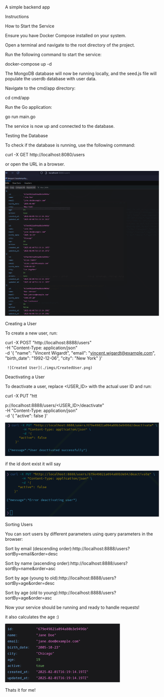 A simple backend app


Instructions

How to Start the Service

Ensure you have Docker Compose installed on your system.

Open a terminal and navigate to the root directory of the project.

Run the following command to start the service:

docker-compose up -d

The MongoDB database will now be running locally, and the seed.js file will populate the userdb database with user data.

Navigate to the cmd/app directory:

cd cmd/app

Run the Go application:

go run main.go

The service is now up and connected to the database.

Testing the Database

To check if the database is running, use the following command:

curl -X GET http://localhost:8080/users

or open the URL in a browser.

![My Image](./imgs/GETusers.png)

Creating a User

To create a new user, run:

curl -X POST "http://localhost:8888/users" \
     -H "Content-Type: application/json" \
     -d '{
       "name": "Vincent Wigardt",
       "email": "vincent.wigardt@example.com",
       "birth_date": "1992-12-06",
       "city": "New York"
     }'

     ![Created User](./imgs/CreatedUser.png)

Deactivating a User

To deactivate a user, replace <USER_ID> with the actual user ID and run:

curl -X PUT "htt

















p://localhost:8888/users/<USER_ID>/deactivate" \
     -H "Content-Type: application/json" \
     -d '{
       "active": false
     }'

![My Image](./imgs/TrueINT.png)

if the id dont exist it will say

![My Image](./imgs/FalseINT.png)



Sorting Users

You can sort users by different parameters using query parameters in the browser:

Sort by email (descending order):http://localhost:8888/users?sortBy=email&order=desc

Sort by name (ascending order):http://localhost:8888/users?sortBy=name&order=asc

Sort by age (young to old):http://localhost:8888/users?sortBy=age&order=desc

Sort by age (old to young):http://localhost:8888/users?sortBy=age&order=asc

Now your service should be running and ready to handle requests!

it also calculates the age :)

![My Image](./imgs/CalAGE.png)

Thats it for me!